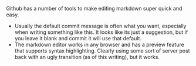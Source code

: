 Github has a number of tools to make editing markdown super quick and easy.

* Usually the default commit message is often what you want, especially when writing something like this. It looks like its just a suggestion, but if you leave it blank and commit it will use that default.
* The markdown editor works in any browser and has a preview feature that supports syntax highlighting. Clearly using some sort of server post back with an ugly transition (as of this writing), but it works.
